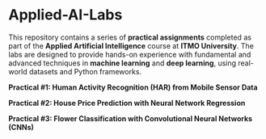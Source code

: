 # Applied-AI-Labs

This repository contains a series of **practical assignments** completed as part of the **Applied Artificial Intelligence** course at **ITMO University**. The labs are designed to provide hands-on experience with fundamental and advanced techniques in **machine learning** and **deep learning**, using real-world datasets and Python frameworks.

**Practical #1: Human Activity Recognition (HAR) from Mobile Sensor Data**

**Practical #2: House Price Prediction with Neural Network Regression**

**Practical #3: Flower Classification with Convolutional Neural Networks (CNNs)**
